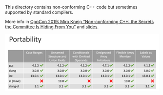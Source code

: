 This directory contains non-conforming C++ code but sometimes supported by standard compilers.

More info in [CppCon 2019: Miro Knejp “Non-conforming C++: the Secrets the Committee Is Hiding From You”](https://youtu.be/IAdLwUXRUvg) and [slides](https://github.com/mknejp/talks/blob/master/CppCon/2019-Non-conforming-Cpp.pdf).

![](compiler_support.png)